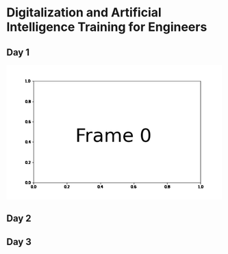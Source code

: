 # Digitalization and Artificial Intelligence Training for Engineers

## Day 1

![](Day1/solutions/simple_animation.gif)

## Day 2

## Day 3
